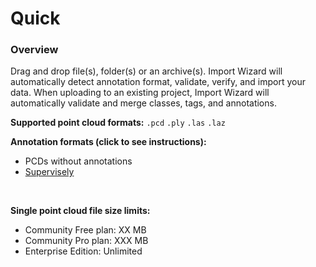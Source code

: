 # Quick

### Overview

Drag and drop file(s), folder(s) or an archive(s). Import Wizard will automatically detect annotation format, validate, verify, and import your data.
When uploading to an existing project, Import Wizard will automatically validate and merge classes, tags, and annotations.

**Supported point cloud formats:** `.pcd` `.ply` `.las` `.laz`

**Annotation formats (click to see instructions):**

- PCDs without annotations
- [Supervisely]()

<br>

**Single point cloud file size limits:**

- Community Free plan: XX MB
- Community Pro plan: XXX MB
- Enterprise Edition: Unlimited
